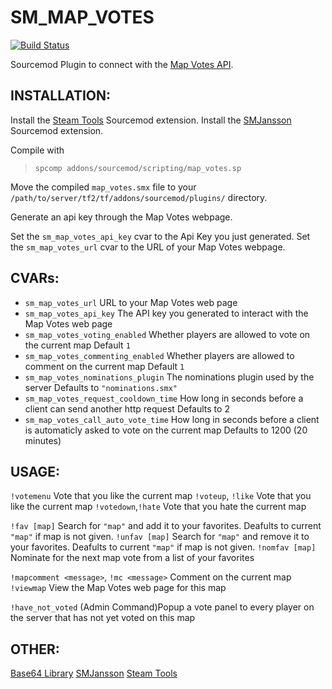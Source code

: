 SM_MAP_VOTES
===============
[![Build Status](https://travis-ci.org/CrimsonTautology/sm_map_votes.png?branch=master)](https://travis-ci.org/CrimsonTautology/sm_map_votes)

Sourcemod Plugin to connect with the [Map Votes API](https://github.com/CrimsonTautology/map_votes).

INSTALLATION:
-------------
Install the [Steam Tools](http://forums.alliedmods.net/showthread.php?t=170630) Sourcemod extension.
Install the [SMJansson](http://forums.alliedmods.net/showthread.php?t=184604) Sourcemod extension.

Compile with 
> `spcomp addons/sourcemod/scripting/map_votes.sp`

Move the compiled `map_votes.smx` file to your `/path/to/server/tf2/tf/addons/sourcemod/plugins/` directory.

Generate an api key through the Map Votes webpage.

Set the `sm_map_votes_api_key` cvar to the Api Key you just generated.
Set the `sm_map_votes_url` cvar to the URL of your Map Votes webpage.

CVARs:
------
- `sm_map_votes_url` URL to your Map Votes web page
- `sm_map_votes_api_key` The API key you generated to interact with the Map Votes web page
- `sm_map_votes_voting_enabled` Whether players are allowed to vote on the current map
    Default `1`
- `sm_map_votes_commenting_enabled` Whether players are allowed to comment on the current map
    Default `1`
- `sm_map_votes_nominations_plugin` The nominations plugin used by the server
    Defaults to `"nominations.smx"`
- `sm_map_votes_request_cooldown_time` How long in seconds before a client can send another http request
    Defaults to 2
- `sm_map_votes_call_auto_vote_time` How long in seconds before a client is automaticly asked to vote on the current map
    Defaults to 1200 (20 minutes)



USAGE:
------
`!votemenu` Vote that you like the current map
`!voteup`, `!like` Vote that you like the current map
`!votedown`,`!hate` Vote that you hate the current map

`!fav [map]` Search for `"map"` and add it to your favorites.  Deafults to current `"map"` if map is not given.
`!unfav [map]` Search for `"map"` and remove it to your favorites.  Deafults to current `"map"` if map is not given.
`!nomfav [map]` Nominate for the next map vote from a list of your favorites

`!mapcomment <message>`, `!mc <message>` Comment on the current map
`!viewmap` View the Map Votes web page for this map

`!have_not_voted` (Admin Command)Popup a vote panel to every player on the server that has not yet voted on this map

OTHER:
------
[Base64 Library](http://forums.alliedmods.net/showthread.php?t=101764)
[SMJansson](https://github.com/thraaawn/SMJansson)
[Steam Tools](http://forums.alliedmods.net/showthread.php?t=170630)
